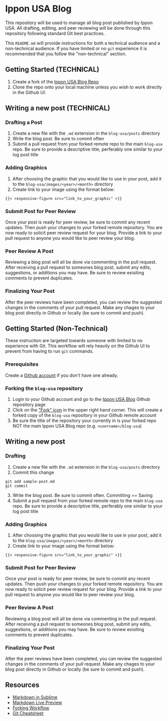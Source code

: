 # Ippon USA Blog

This repository will be used to manage all blog post published by Ippon USA. All drafting, editing, and peer reviewing will be done through this repository following standard Git best practices.

This `README.md` will provide instructions for both a technical audience and a non-technical audience. If you have limited or no `git` experience it is recommended that you follow the "non-technical" section.

## Getting Started (TECHNICAL)

1. Create a fork of the [Ippon USA Blog Repo](https://github.com/ippontech/blog-usa)
2. Clone the repo onto your local machine unless you wish to work directly in the Github UI.

## Writing a new post (TECHNICAL)

### Drafting a Post
  
1. Create a new file with the `.md` extension in the `blog-usa/posts` directory
2. Write the blog post. Be sure to commit often
3. Submit a pull request from your forked remote repo to the main `blog-usa` repo. Be sure to provide a descriptive title, perferably one similar to your log post title

### Adding Graphics

1. After choosing the graphic that you would like to use in your post, add it to the `blog-usa/images/<year>/<month>` directory
2. Create link to your image using the format below:
```
{{< responsive-figure src="link_to_your_graphic" >}}
```

### Submit Post for Peer Review

Once your post is ready for peer review, be sure to commit any recent updates. Then push your changes to your forked remote repository. You are now ready to solicit peer review request for your blog. Provide a link to your pull request to anyone you would like to peer review your blog.

### Peer Review A Post

Reviewing a blog post will all be done via commenting in the pull request. After receiving a pull request to someones blog post, submit any edits, suggestions, or additions you may have. Be sure to review exisiting comments to prevent duplicates.

### Finalizing Your Post

After the peer reviews have been completed, you can review the suggested changes in the comments of your pull request. Make any chages to your blog post directly in Github or locally (be sure to commit and push).












## Getting Started (Non-Technical)

These instruction are targeted towards someone with limited to no experience with Git. This workflow will rely heavily on the Github UI to prevent from having to run `git` commands.

### Prerequisites

Create a [Github account](https://github.com/join) if you don't have one already.

### Forking the `blog-usa` repository

1. Login to your Github account and go to the [Ippon USA Blog](https://github.com/ippontech/blog-usa) Github repository page
2. Click on the ["Fork" icon](https://github.com/jhennin/blog-usa/blob/master/images/2018/02/fork_image.png) in the upper right hand corner. This will create a forked copy of the `blog-usa` repository in your Github remote account
3. Be sure the title of the repository your currently in is your forked repo NOT the main Ippon USA Blog repo (e.g. `<username>/blog-usa`)

## Writing a new post

### Drafting
  
1. Create a new file with the `.md` extension in the `blog-usa/posts` directory
2. Commit this change
```
git add sample-post.md
git commit
```
3. Write the blog post. Be sure to commit often. Committing == Saving
4. Submit a pull request from your forked remote repo to the main `blog-usa` repo. Be sure to provide a descriptive title, perferably one similar to your log post title

### Adding Graphics

1. After choosing the graphic that you would like to use in your post, add it to the `blog-usa/images/<year>/<month>` directory
2. Create link to your image using the format below:
```
{{< responsive-figure src="link_to_your_graphic" >}}
```

### Submit Post for Peer Review

Once your post is ready for peer review, be sure to commit any recent updates. Then push your changes to your forked remote repository. You are now ready to solicit peer review request for your blog. Provide a link to your pull request to anyone you would like to peer review your blog.

### Peer Review A Post

Reviewing a blog post will all be done via commenting in the pull request. After receiving a pull request to someones blog post, submit any edits, suggestions, or additions you may have. Be sure to review exisiting comments to prevent duplicates.

### Finalizing Your Post

After the peer reviews have been completed, you can review the suggested changes in the comments of your pull request. Make any chages to your blog post directly in Github or locally (be sure to commit and push).

## Resources

* [Markdown in Sublime](http://cheng.logdown.com/posts/2015/06/30/sublime-text-3-markdown)
* [Markdown Live Preview](http://markdownlivepreview.com)
* [Forking Workflow](https://www.atlassian.com/git/tutorials/comparing-workflows/forking-workflow)
* [Git Cheatsheet](https://www.atlassian.com/git/tutorials/atlassian-git-cheatsheet)
